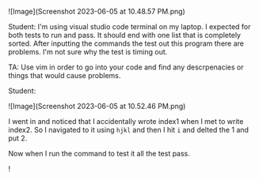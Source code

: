 ![Image](Screenshot 2023-06-05 at 10.48.57 PM.png)

Student: I'm using visual studio code terminal on my laptop.
I expected for both tests to run and pass. It should end with one list that is completely sorted. After inputting the commands the test out this program there are problems. I'm not sure why the test is timing out.

TA: Use vim in order to go into your code and find any descrpenacies or things that would cause problems.

Student: 

![Image](Screenshot 2023-06-05 at 10.52.46 PM.png)

I went in and noticed that I accidentally wrote index1 when I met to write index2. So I navigated to it using ```hjkl``` and then I hit ```i``` and delted the 1 and put 2.

Now when I run the command to test it all the test pass.

!

